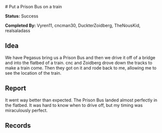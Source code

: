 <head>
<script src="/jquery-2.2.4.min.js"></script> 
<script>
$('span').replaceWith(function() {
    var url = $.trim($(this).text());
    return '<a href="' + url + '" target="_blank">' + url + '</a>';
});
</script>
</head>
# Put a Prison Bus on a train

**Status:** Success

**Completed By:** <span>Vyren11</span>, <span>cncman30</span>, <span>DuckterZoidberg</span>, <span>TheNousKid</span>, <span>realsaladass</span>

## Idea
We have Pegasus bring us a Prison Bus and then we drive it off of a bridge and into the flatbed of a train. cnc and Zoidberg drove down the tracks to make a train come. Then they got on it and rode back to me, allowing me to see the location of the train. 

## Report
It went way better than expected. The Prison Bus landed almost perfectly in the flatbed. It was hard to know when to drive off, but my timing was miraculously perfect. 

## Records
<!-- add footage from the Rockstar Editor and/or some photos from Snapmatic -->

<!--
<div class="img">
  <a target="_blank" href="fjords.jpg">
    <img src="fjords.jpg" alt="Fjords" width="300" height="200">
  </a>
  <div class="desc">Add a description of the image here</div>
</div>

<div class="img">
  <a target="_blank" href="forest.jpg">
    <img src="forest.jpg" alt="Forest" width="300" height="200">
  </a>
  <div class="desc">Add a description of the image here</div>
</div>

<div class="img">
  <a target="_blank" href="lights.jpg">
    <img src="lights.jpg" alt="Northern Lights" width="300" height="200">
  </a>
  <div class="desc">Add a description of the image here</div>
</div>

<div class="img">
  <a target="_blank" href="mountains.jpg">
    <img src="mountains.jpg" alt="Mountains" width="300" height="200">
  </a>
  <div class="desc">Add a description of the image here</div>
</div>
-->
